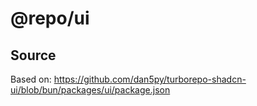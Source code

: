 # @repo/ui

## Source

Based on: https://github.com/dan5py/turborepo-shadcn-ui/blob/bun/packages/ui/package.json
